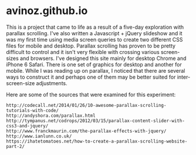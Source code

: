 avinoz.github.io
================

This is a project that came to life as a result of a five-day exploration with parallax scrolling. I've also written a Javascript + jQuery slideshow and it was my first time using media screen queries to create two different CSS files for mobile and desktop. Parallax scrolling has proven to be pretty difficult to control and it isn't very flexible with crossing various screen-sizes and browsers. I've designed this site mainly for desktop Chrome and iPhone 6 Safari. There is one set of graphics for desktop and another for mobile. While I was reading up on parallax, I noticed that there are several ways to construct it and perhaps one of them may be better suited for inter-screen-size adjustments.

Here are some of the sources that were examined for this experiment:
```
http://codecall.net/2014/01/26/10-awesome-parallax-scrolling-tutorials-with-code/
http://andyshora.com/parallax.html
http://tympanus.net/codrops/2012/03/15/parallax-content-slider-with-css3-and-jquery/
http://www.franckmaurin.com/the-parallax-effects-with-jquery/
http://www.ianlunn.co.uk/
https://ihatetomatoes.net/how-to-create-a-parallax-scrolling-website-part-2/
```
